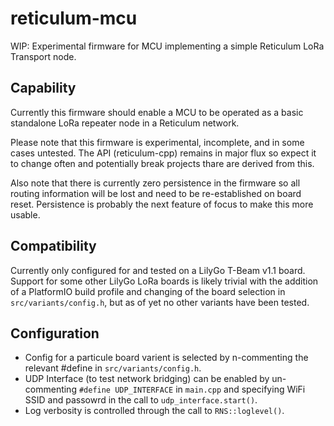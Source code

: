 # reticulum-mcu
WIP: Experimental firmware for MCU implementing a simple Reticulum LoRa Transport node.

## Capability
Currently this firmware should enable a MCU to be operated as a basic standalone LoRa repeater node in a Reticulum network.

Please note that this firmware is experimental, incomplete, and in some cases untested. The API (reticulum-cpp) remains in major flux so expect it to change often and potentially break projects thare are derived from this.

Also note that there is currently zero persistence in the firmware so all routing information will be lost and need to be re-established on board reset. Persistence is probably the next feature of focus to make this more usable.

## Compatibility
Currently only configured for and tested on a LilyGo T-Beam v1.1 board. Support for some other LilyGo LoRa boards is likely trivial with the addition of a PlatformIO build profile and changing of the board selection in `src/variants/config.h`, but as of yet no other variants have been tested.

## Configuration
- Config for a particule board varient is selected by n-commenting the relevant #define in `src/variants/config.h`.
- UDP Interface (to test network bridging) can be enabled by un-commenting `#define UDP_INTERFACE` in `main.cpp` and specifying WiFi SSID and passowrd in the call to `udp_interface.start()`.
- Log verbosity is controlled through the call to `RNS::loglevel()`.
